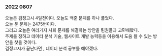 ### 2022 0807

오늘은 검정고시 4일전이다.
오늘도 백준  문제를 하나 풀었다.   
오늘 푼 문제는 2475번이다.  
그리고 오늘은 여러가지 사회 문제를 해결하는 방안을 팀원들과 고민해봤다.  
주제를 정하고 데이터 분석 기술, 웹사이트 개발 능력등을 이용해서 도움 될 수 있는 방안을  찾을 것이다.  
검정고시가 끝난다면 , 데이터 분석 공부를 해야겠다.  